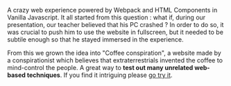 A crazy web experience powered by Webpack and HTML Components in Vanilla Javascript. It all started from this question : what if, during our presentation, our teacher believed that his PC crashed ? In order to do so, it was crucial to push him to use the website in fullscreen, but it needed to be subtile enough so that he stayed immersed in the experience. 

From this we grown the idea into "Coffee conspiration", a website made by a conspirationist which believes that extraterrestrials invented the coffee to mind-control the people. A great way to **test out many unrelated web-based techniques**. If you find it intriguing please [go try it](https://coffee-conspiration.guillaumehaerinck.com/).
